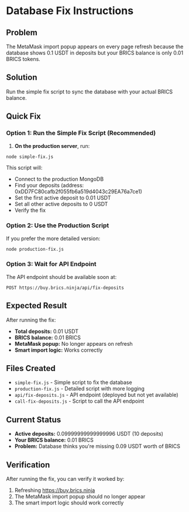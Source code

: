 # Database Fix Instructions

## Problem
The MetaMask import popup appears on every page refresh because the database shows 0.1 USDT in deposits but your BRICS balance is only 0.01 BRICS tokens.

## Solution
Run the simple fix script to sync the database with your actual BRICS balance.

## Quick Fix

### Option 1: Run the Simple Fix Script (Recommended)

1. **On the production server**, run:
```bash
node simple-fix.js
```

This script will:
- Connect to the production MongoDB
- Find your deposits (address: 0xDD7FC80cafb2f055fb6a519d4043c29EA76a7ce1)
- Set the first active deposit to 0.01 USDT
- Set all other active deposits to 0 USDT
- Verify the fix

### Option 2: Use the Production Script

If you prefer the more detailed version:
```bash
node production-fix.js
```

### Option 3: Wait for API Endpoint

The API endpoint should be available soon at:
```
POST https://buy.brics.ninja/api/fix-deposits
```

## Expected Result

After running the fix:
- **Total deposits:** 0.01 USDT
- **BRICS balance:** 0.01 BRICS
- **MetaMask popup:** No longer appears on refresh
- **Smart import logic:** Works correctly

## Files Created

- `simple-fix.js` - Simple script to fix the database
- `production-fix.js` - Detailed script with more logging
- `api/fix-deposits.js` - API endpoint (deployed but not yet available)
- `call-fix-deposits.js` - Script to call the API endpoint

## Current Status

- **Active deposits:** 0.09999999999999996 USDT (10 deposits)
- **Your BRICS balance:** 0.01 BRICS
- **Problem:** Database thinks you're missing 0.09 USDT worth of BRICS

## Verification

After running the fix, you can verify it worked by:
1. Refreshing https://buy.brics.ninja
2. The MetaMask import popup should no longer appear
3. The smart import logic should work correctly
